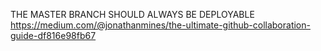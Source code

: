 THE MASTER BRANCH SHOULD ALWAYS BE DEPLOYABLE
https://medium.com/@jonathanmines/the-ultimate-github-collaboration-guide-df816e98fb67
